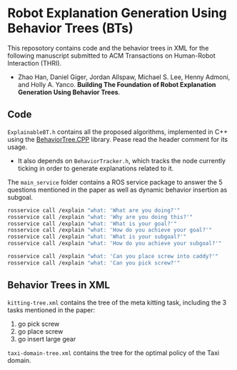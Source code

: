 # Robot Explanation Generation Using Behavior Trees (BTs)

This reposotory contains code and the behavior trees in XML for the following manuscript submitted to ACM Transactions on Human-Robot Interaction (THRI).

 - Zhao Han, Daniel Giger, Jordan Allspaw, Michael S. Lee, Henny Admoni, and Holly A. Yanco. __Building The Foundation of Robot Explanation Generation Using Behavior Trees__.

## Code

`ExplainableBT.h` contains all the proposed algorithms, implemented in C++ using the [BehaviorTree.CPP](https://www.behaviortree.dev/) library. Pease read the header comment for its usage.

 - It also depends on `BehaviorTracker.h`, which tracks the node currently ticking in order to generate explanations related to it.

The `main_service` folder contains a ROS service package to answer the 5 questions mentioned in the paper as well as dynamic behavior insertion as subgoal.

```bash
rosservice call /explain "what: 'What are you doing?'"
rosservice call /explain "what: 'Why are you doing this?'"
rosservice call /explain "what: 'What is your goal?'"
rosservice call /explain "what: 'How do you achieve your goal?'"
rosservice call /explain "what: 'What is your subgoal?'"
rosservice call /explain "what: 'How do you achieve your subgoal?'"

rosservice call /explain "what: 'Can you place screw into caddy?'"
rosservice call /explain "what: 'Can you pick screw?'"
```

## Behavior Trees in XML

`kitting-tree.xml` contains the tree of the meta kitting task, including the 3 tasks mentioned in the paper:

1. go pick screw
2. go place screw
3. go insert large gear

`taxi-domain-tree.xml` contains the tree for the optimal policy of the Taxi domain.

